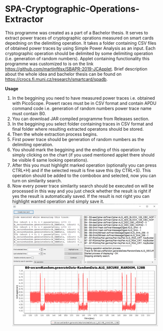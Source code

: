 # SPA-Cryptographic-Operations-Extractor

This programme was created as a part of a Bachelor thesis.
It serves to extract power traces of cryptographic oprations measured on smart cards depedning on the delimiting operation.
It takes a folder containing CSV files of obtained power traces by using Simple Power Analysis as an input.
Each cryptographic operation should be delimited by some delimiting operation (i.e. generation of random numbers).
Applet containing functionality this programme was customized to is on the link https://github.com/martinftlsx/SBAPR-2019-JCApplet.
Brief description about the whole idea and bachelor thesis can be found on https://crocs.fi.muni.cz/research/smartcard/spadb.

**Usage**
1. In the beggining you need to have measured power traces i.e. obtained with PicoScope. Powert races  must be in CSV format and contain APDU command code i.e. generation of random numbers power trace name must contain B0.
2. You can download JAR compiled programme from Releases section.
3. In the beggining you select folder containing traces in CSV format and final folder where resulting extracted operatons should be stored.
4. Then the whole extraction process begins.
5. First power trace should be generation of random numbers as the delimiting operation.
6. You should mark the beggining and the ending of this operation by simply clicking on the chart (if you used mentioned applet there should be visible 6 same looking operations).
7. After this you must highlight marked operation (optionally you can press CTRL+H) and if the selected result is fine save this (by CTRL+S). This operation should be added to the combobox and selected, now you can turn on similarity search.
8. Now every power trace similarity search should be executed on will be processed in this way and you just check whether the result is right if yes the result is automatically saved. If the result is not right you can highlight wanted operation and simply save it.
![COP](images/COP.png)
